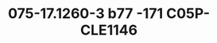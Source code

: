 ---
title: 075-17.1260-3  b77 -171 C05P-CLE1146
image: 075-17.1260-3  b77 -171 C05P-CLE1146.jpg
brand: sposo
layout: vestito
---
